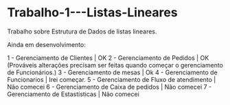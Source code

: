 # Trabalho-1---Listas-Lineares
Trabalho sobre Estrutura de Dados de listas lineares.

Ainda em desenvolvimento:

1 - Gerenciamento de Clientes | OK 
2 - Gerenciamento de Pedidos | OK (Prováveis alterações precisam ser feitas quando começar o gerenciamento de Funcionários.)
3 - Gerenciamento de mesas | Ok
4 - Gerenciamento de Funcionarios | Irei começar.
5 - Gerenciamento de Fluxo de atendimento | Não comecei
6 - Gerenciamento de Caixa de pedidos | Não comecei
7 - Gerenciamento de Estastísticas | Não comecei
